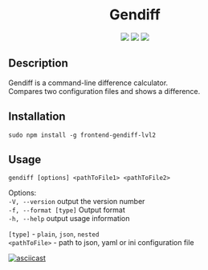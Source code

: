 <h1 align="center">Gendiff</h1>
<p align="center">
<a href="https://travis-ci.org/victorlitvinenko/frontend-project-lvl2.svg?branch=master"><img src="https://travis-ci.org/victorlitvinenko/frontend-project-lvl2.svg?branch=master"></a>
<a href="https://codeclimate.com/github/victorlitvinenko/frontend-project-lvl2/maintainability"><img src="https://api.codeclimate.com/v1/badges/ca2ac9d4aebb1fff519e/maintainability" /></a>
<a href="https://codeclimate.com/github/victorlitvinenko/frontend-project-lvl2/test_coverage"><img src="https://api.codeclimate.com/v1/badges/ca2ac9d4aebb1fff519e/test_coverage" /></a>
</p>

## Description
Gendiff is a command-line difference calculator.  
Compares two configuration files and shows a difference.

## Installation
```sudo npm install -g frontend-gendiff-lvl2```

## Usage
```gendiff [options] <pathToFile1> <pathToFile2>```

Options:  
`-V, --version` output the version number  
`-f, --format [type]` Output format  
`-h, --help` output usage information  

`[type]` - `plain`, `json`, `nested`  
`<pathToFile>` - path to json, yaml or ini configuration file

[![asciicast](https://asciinema.org/a/mDkLZm4HNMw9emKexJNvfSMHB.svg)](https://asciinema.org/a/mDkLZm4HNMw9emKexJNvfSMHB)
